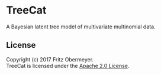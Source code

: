 # TreeCat

A Bayesian latent tree model of multivariate multinomial data.

## License

Copyright (c) 2017 Fritz Obermeyer. <br />
TreeCat is licensed under the [Apache 2.0 License](/LICENSE).
